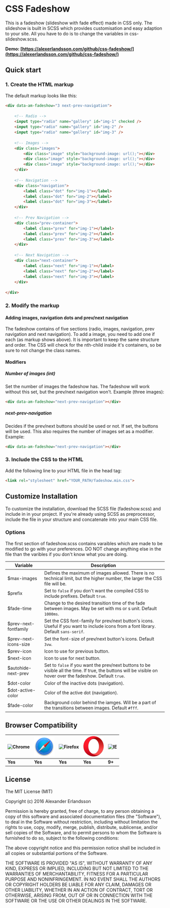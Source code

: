 # CSS Fadeshow
This is a fadeshow (slideshow with fade effect) made in CSS only. The slideshow is built in SCSS which provides customisation and easy adaption to your site. All you have to do is to change the variables in css-slideshow.scss.

**Demo: [https://alexerlandsson.com/github/css-fadeshow/](https://alexerlandsson.com/github/css-fadeshow/)**  

## Quick start
### 1. Create the HTML markup
The default markup looks like this:

```html
<div data-am-fadeshow="3 next-prev-navigation">
	
	<!-- Radio -->
	<input type="radio" name="gallery" id="img-1" checked />
	<input type="radio" name="gallery" id="img-2" />
	<input type="radio" name="gallery" id="img-3" />
	
	<!-- Images -->
	<div class="images">
		<div class="image" style="background-image: url();"></div>
		<div class="image" style="background-image: url();"></div>
		<div class="image" style="background-image: url();"></div>
	</div>
	
	<!-- Navigation -->
	<div class="navigation">
		<label class="dot" for="img-1"></label>
		<label class="dot" for="img-2"></label>
		<label class="dot" for="img-3"></label>
	</div>
	
	<!-- Prev Navigation -->
	<div class="prev-container">
		<label class="prev" for="img-1"></label>
		<label class="prev" for="img-2"></label>
		<label class="prev" for="img-3"></label>
	</div>
	
	<!-- Next Navigation -->
	<div class="next-container">
		<label class="next" for="img-1"></label>
		<label class="next" for="img-2"></label>
		<label class="next" for="img-3"></label>
	</div>
	
</div>
```

### 2. Modify the markup

#### Adding images, navigation dots and prev/next navigation
The fadeshow contains of five sections (radio, images, navigation, prev navigation and next navigation). To add a image, you need to add one if each (as markup shows above). It is important to keep the same structure and order. The CSS will check for the nth-child inside it's containers, so be sure to not change the class names.

#### Modifiers

##### Number of images (int)
Set the number of images the fadeshow has. The fadeshow will work without this set, but the prev/next navigation won't. Example (three images):

```html
<div data-am-fadeshow="next-prev-navigation"></div>
```

##### next-prev-navigation
Decides if the prev/next buttons should be used or not. If set, the buttons will be used. This also requires the number of images set as a modifier. Example:

```html
<div data-am-fadeshow="next-prev-navigation"></div>
```

### 3. Include the CSS to the HTML
Add the following line to your HTML file in the head tag:
```html
<link rel="stylesheet" href="YOUR_PATH/fadeshow.min.css">
```

## Customize Installation
To customize the installation, download the SCSS file (fadeshow.scss) and include in in your project. If you're already using SCSS as preprocessor, include the file in your structure and concatenate into your main CSS file.

### Options
The first section of fadeshow.scss contains varaibles which are made to be modified to go with your preferences. DO NOT change anything else in the file than the varibles if you don't know what you are doing.

Variable 				| Description
----------------------- | -----------------------
$max-images 			| Defines the maximum of images allowed. There is no technical limit, but the higher number, the larger the CSS file will be.
$prefix 				| Set to `false` if you don't want the compiled CSS to include prefixes. Default `true`.
$fade-time 				| Change to the desired transition time of the fade between images. May be set with ms or s unit. Default `1000ms`.
$prev-next-fontfamily 	| Set the CSS font-family for prev/next button's icons. Useful if you want to include icons from a font library. Default `sans-serif`.
$prev-next-icons-size 	| Set the font-size of prev/next button's icons. Default `3vw`.
$prev-icon 				| Icon to use for previous button.
$next-icon 				| Icon to use for next button.
$autohide-next-prev 	| Set to `false` if you want the prev/next buttons to be visible all the time. If true, the buttons will be visible on hover over the fadeshow. Default `true`.
$dot-color 				| Color of the inactive dots (navigation).
$dot-active-color 		| Color of the active dot (navigation).
$fade-color 			| Background color behind the iamges. Will be a part of the transitions between images. Default `#fff`.

## Browser Compatibility
![Chrome](https://github.com/alrra/browser-logos/blob/master/chrome/chrome_64x64.png?raw=true) | ![Safari](https://github.com/alrra/browser-logos/blob/master/safari/safari_64x64.png?raw=true) | ![Firefox](https://github.com/alrra/browser-logos/blob/master/firefox/firefox_64x64.png?raw=true) | ![Opera](https://github.com/alrra/browser-logos/blob/master/opera/opera_64x64.png?raw=true) | ![IE](https://github.com/alrra/browser-logos/blob/master/internet-explorer/internet-explorer_64x64.png?raw=true)
--------|---------|---------|---------|---------|
**Yes** | **Yes** | **Yes** | **Yes** | **9+**

## License
The MIT License (MIT)

Copyright (c) 2016 Alexander Erlandsson

Permission is hereby granted, free of charge, to any person obtaining a copy of this software and associated documentation files (the "Software"), to deal in the Software without restriction, including without limitation the rights to use, copy, modify, merge, publish, distribute, sublicense, and/or sell copies of the Software, and to permit persons to whom the Software is furnished to do so, subject to the following conditions:

The above copyright notice and this permission notice shall be included in all copies or substantial portions of the Software.

THE SOFTWARE IS PROVIDED "AS IS", WITHOUT WARRANTY OF ANY KIND, EXPRESS OR IMPLIED, INCLUDING BUT NOT LIMITED TO THE WARRANTIES OF MERCHANTABILITY, FITNESS FOR A PARTICULAR PURPOSE AND NONINFRINGEMENT. IN NO EVENT SHALL THE AUTHORS OR COPYRIGHT HOLDERS BE LIABLE FOR ANY CLAIM, DAMAGES OR OTHER LIABILITY, WHETHER IN AN ACTION OF CONTRACT, TORT OR OTHERWISE, ARISING FROM, OUT OF OR IN CONNECTION WITH THE SOFTWARE OR THE USE OR OTHER DEALINGS IN THE SOFTWARE.